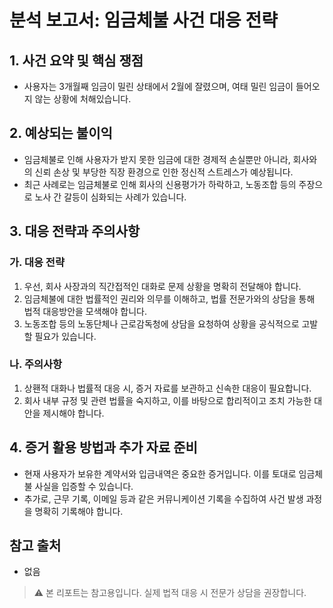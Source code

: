 # 분석 보고서: 임금체불 사건 대응 전략

## 1. 사건 요약 및 핵심 쟁점
- 사용자는 3개월째 임금이 밀린 상태에서 2월에 잘렸으며, 여태 밀린 임금이 들어오지 않는 상황에 처해있습니다.

## 2. 예상되는 불이익
- 임금체불로 인해 사용자가 받지 못한 임금에 대한 경제적 손실뿐만 아니라, 회사와의 신뢰 손상 및 부당한 직장 환경으로 인한 정신적 스트레스가 예상됩니다.
- 최근 사례로는 임금체불로 인해 회사의 신용평가가 하락하고, 노동조합 등의 주장으로 노사 간 갈등이 심화되는 사례가 있습니다.

## 3. 대응 전략과 주의사항
### 가. 대응 전략
1. 우선, 회사 사장과의 직간접적인 대화로 문제 상황을 명확히 전달해야 합니다.
2. 임금체불에 대한 법률적인 권리와 의무를 이해하고, 법률 전문가와의 상담을 통해 법적 대응방안을 모색해야 합니다.
3. 노동조합 등의 노동단체나 근로감독청에 상담을 요청하여 상황을 공식적으로 고발할 필요가 있습니다.

### 나. 주의사항
1. 상홴적 대화나 법률적 대응 시, 증거 자료를 보관하고 신속한 대응이 필요합니다.
2. 회사 내부 규정 및 관련 법률을 숙지하고, 이를 바탕으로 합리적이고 조치 가능한 대안을 제시해야 합니다.

## 4. 증거 활용 방법과 추가 자료 준비
- 현재 사용자가 보유한 계약서와 입금내역은 중요한 증거입니다. 이를 토대로 임금체불 사실을 입증할 수 있습니다.
- 추가로, 근무 기록, 이메일 등과 같은 커뮤니케이션 기록을 수집하여 사건 발생 과정을 명확히 기록해야 합니다.

## 참고 출처
- 없음

> ⚠️ 본 리포트는 참고용입니다. 실제 법적 대응 시 전문가 상담을 권장합니다.